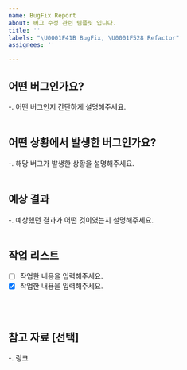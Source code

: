 ```yaml
---
name: BugFix Report
about: 버그 수정 관련 템플릿 입니다.
title: ''
labels: "\U0001F41B BugFix, \U0001F528 Refactor"
assignees: ''

---
```


<!-- 
# 이슈 등록 전 확인해야할 체크 리스트 
- [ ] 이슈 책임자(Assignees)를 추가했나요?
- [ ] Labels에는 해당 템플릿의 Label이 등록되어있습니다. 추가적으로 관련된 이슈 Label을 추가했나요?
-->

## 어떤 버그인가요?
-. 어떤 버그인지 간단하게 설명해주세요.
<br />
<br />

## 어떤 상황에서 발생한 버그인가요?
-. 해당 버그가 발생한 상황을 설명해주세요.
<br />
<br />

## 예상 결과
-. 예상했던 결과가 어떤 것이였는지 설명해주세요.
<br />
<br />

## 작업 리스트 
- [ ] 작업한 내용을 입력해주세요.
- [x] 작업한 내용을 입력해주세요.
<br />
<br />

## 참고 자료 [선택]
-. 링크 
<br />
<br />
